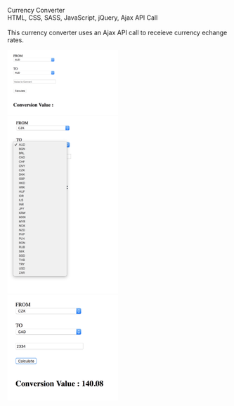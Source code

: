 Currency Converter
<br>
HTML, CSS, SASS, JavaScript, jQuery, Ajax API Call
<br>
<br>
This currency converter uses an Ajax API call to receieve currency echange rates.
<br>

<img style="width:50% !important;" src="/assets/screenshot 01.png">
<br>
<img style="width:50% !important;" src="/assets/screenshot 02.png">
<br>
<img  style="width:50% !important;"src="/assets/screenshot 03.png">
<br>

<style>

img {
    max-width:50% !important;
}
</style>
